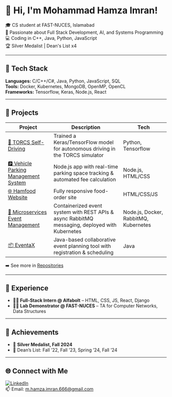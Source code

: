 # 👋 Hi, I'm Mohammad Hamza Imran!

🎓 CS student at FAST-NUCES, Islamabad  
🔭 Passionate about Full Stack Development, AI, and Systems Programming  
💻 Coding in C++, Java, Python, JavaScript  
🏆 Silver Medalist | Dean's List x4 

---

## 🔧 Tech Stack
**Languages:** C/C++/C#, Java, Python, JavaScript, SQL  
**Tools:** Docker, Kubernetes, MongoDB, OpenMP, OpenCL  
**Frameworks:** Tensorflow, Keras, Node.js, React

---

## 🚀 Projects

| Project | Description | Tech |
|--------|-------------|------|
| [🚗 TORCS Self-Driving](https://github.com/hamzaimran28/TORCS-Self-Driving-Model.git) | Trained a Keras/TensorFlow model for autonomous driving in the TORCS simulator | Python, Tensorflow |
| [🅿️ Vehicle Parking Management System](https://github.com/hamzaimran28/VPMS.git) | Node.js app with real-time parking space tracking & automated fee calculation | Node.js, HTML/CSS |
| [🌐 Hamfood Website](https://hamfood-hamza.netlify.app/) | Fully responsive food-order site | HTML/CSS/JS |
| [🔁 Microservices Event Management](https://github.com/hamzaimran28/Event-Booking-Microservices.git) | Containerized event system with REST APIs & async RabbitMQ messaging, deployed with Kubernetes | Node.js, Docker, RabbitMQ, Kubernetes |
| [📦 EventaX](https://github.com/hamzaimran28/EventaX.git) | Java-based collaborative event planning tool with registration & scheduling | Java |

➡️ See more in [Repositories](https://github.com/your-username?tab=repositories)

---

## 🧠 Experience

- 🧑‍💻 **Full-Stack Intern @ Alfabolt** – HTML, CSS, JS, React, Django
- 🧑‍🏫 **Lab Demonstrator @ FAST-NUCES** – TA for Computer Networks, Data Structures

---

## 🏅 Achievements

- 🥈 **Silver Medalist, Fall 2024**
- 📜 Dean’s List: Fall ’22, Fall ’23, Spring ’24, Fall ’24

---

## 🌐 Connect with Me

[![LinkedIn](https://img.shields.io/badge/LinkedIn-blue?logo=linkedin&logoColor=white)](https://www.linkedin.com/in/hamza-imran-781682323)  
📫 Email: m.hamza.imran.666@gmail.com
